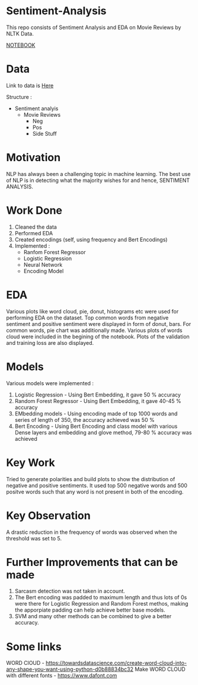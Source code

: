 # Sentiment-Analysis
This repo consists of Sentiment Analysis and EDA on Movie Reviews by NLTK Data.

[NOTEBOOK](https://nbviewer.jupyter.org/github/guljain/Sentiment-Analysis/blob/master/Notebook.ipynb)
# Data 
Link to data is [Here](https://drive.google.com/drive/folders/1w2INX9wxHJ-jtEN2UcKUni4Qri3xqzJS?usp=sharing)

Structure :

- Sentiment analyis
  - Movie Reviews
    - Neg
    - Pos
    - Side Stuff


# Motivation 
NLP has always been a challenging topic in machine learning. The best use of NLP is in detecting what the majority wishes for and hence, SENTIMENT ANALYSIS.

# Work Done
1. Cleaned the data
2. Performed EDA 
3. Created encodings (self, using frequency and Bert Encodings)
4. Implemented :
      - Ranfom Forest Regressor
      - Logistic Regression
      - Neural Network 
      - Encoding Model

# EDA
Various plots like word cloud, pie, donut, histograms etc were used for performing EDA on the dataset. Top common words from negative sentiment and positive sentiment were displayed in form of donut, bars. For common words, pie chart was additionally made. Various plots of words cloud were included in the begining of the notebook. Plots of the validation and training loss are also displayed. 

# Models
Various models were implemented :
1. Logistic Regression - Using Bert Embedding, it gave 50 % accuracy
2. Random Forest Regressor - Using Bert Embedding, it gave 40-45 % accuracy
3. EMbedding models - Using encoding made of top 1000 words and series of length of 350, the accuracy achieved was 50 %
4. Bert Encoding - Using Bert Encoding and class model with various Dense layers and embedding and glove method, 79-80 % accuracy was achieved

# Key Work
Tried to generate polarities and build plots to show the distribution of negative and positive sentiments. It used top 500 negative words and 500 positve words such that any word is not present in both of the encoding.

# Key Observation
A drastic reduction in the frequency of words was observed when the threshold was set to 5.

# Further Improvements that can be made
1. Sarcasm detection was not taken in account.
2. The Bert encoding was padded to maximum length and thus lots of 0s were there for Logistic Regression and Random Forest methos, making the apporpiate padding can help achieve better base models.
3. SVM and many other methods can be combined to give a better accuracy.

# Some links
WORD ClOUD - https://towardsdatascience.com/create-word-cloud-into-any-shape-you-want-using-python-d0b88834bc32
Make WORD CLOUD with different fonts - https://www.dafont.com 
